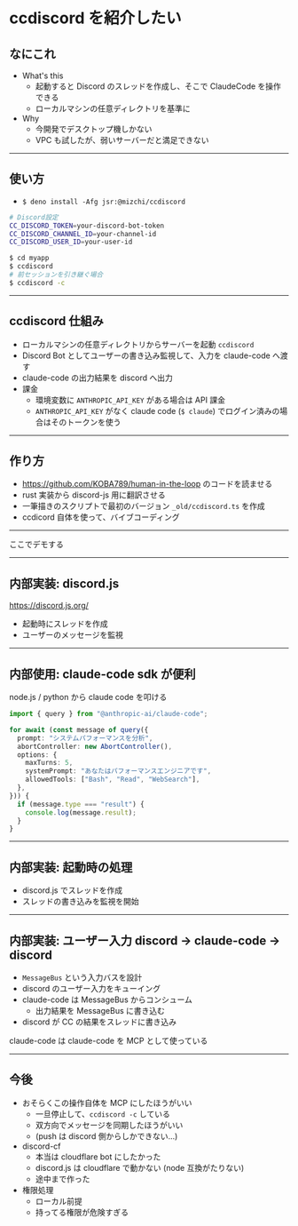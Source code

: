 # ccdiscord を紹介したい

## なにこれ

- What's this
  - 起動すると Discord のスレッドを作成し、そこで ClaudeCode を操作できる
  - ローカルマシンの任意ディレクトリを基準に
- Why
  - 今開発でデスクトップ機しかない
  - VPC も試したが、弱いサーバーだと満足できない

---

## 使い方

- `$ deno install -Afg jsr:@mizchi/ccdiscord`

```bash
# Discord設定
CC_DISCORD_TOKEN=your-discord-bot-token
CC_DISCORD_CHANNEL_ID=your-channel-id
CC_DISCORD_USER_ID=your-user-id
```

```bash
$ cd myapp
$ ccdiscord
# 前セッションを引き継ぐ場合
$ ccdiscord -c
```

---

## ccdiscord 仕組み

- ローカルマシンの任意ディレクトリからサーバーを起動 `ccdiscord`
- Discord Bot としてユーザーの書き込み監視して、入力を claude-code へ渡す
- claude-code の出力結果を discord へ出力
- 課金
  - 環境変数に `ANTHROPIC_API_KEY` がある場合は API 課金
  - `ANTHROPIC_API_KEY` がなく claude code (`$ claude`) でログイン済みの場合はそのトークンを使う

---

## 作り方

- https://github.com/KOBA789/human-in-the-loop のコードを読ませる
- rust 実装から discord-js 用に翻訳させる
- 一筆描きのスクリプトで最初のバージョン `_old/ccdiscord.ts` を作成
- ccdicord 自体を使って、バイブコーディング

---

ここでデモする

---

## 内部実装: discord.js

https://discord.js.org/

- 起動時にスレッドを作成
- ユーザーのメッセージを監視

---

## 内部使用: claude-code sdk が便利

node.js / python から claude code を叩ける

```ts
import { query } from "@anthropic-ai/claude-code";

for await (const message of query({
  prompt: "システムパフォーマンスを分析",
  abortController: new AbortController(),
  options: {
    maxTurns: 5,
    systemPrompt: "あなたはパフォーマンスエンジニアです",
    allowedTools: ["Bash", "Read", "WebSearch"],
  },
})) {
  if (message.type === "result") {
    console.log(message.result);
  }
}
```

---

## 内部実装: 起動時の処理

- discord.js でスレッドを作成
- スレッドの書き込みを監視を開始

---

## 内部実装: ユーザー入力 discord -> claude-code -> discord

- `MessageBus` という入力バスを設計
- discord のユーザー入力をキューイング
- claude-code は MessageBus からコンシューム
  - 出力結果を MessageBus に書き込む
- discord が CC の結果をスレッドに書き込み

claude-code は claude-code を MCP として使っている

---

## 今後

- おそらくこの操作自体を MCP にしたほうがいい
  - 一旦停止して、`ccdiscord -c` している
  - 双方向でメッセージを同期したほうがいい
  - (push は discord 側からしかできない...)
- discord-cf
  - 本当は cloudflare bot にしたかった
  - discord.js は cloudflare で動かない (node 互換がたりない)
  - 途中まで作った
- 権限処理
  - ローカル前提
  - 持ってる権限が危険すぎる
